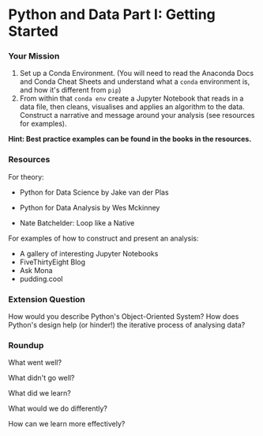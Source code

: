 # Python and Data Part I: Getting Started

### Your Mission

1. Set up a Conda Environment. \(You will need to read the Anaconda Docs and Conda Cheat Sheets and understand what a `conda` environment is, and how it's different from `pip`\)
2. From within that `conda env` create a Jupyter Notebook that reads in a data file, then cleans, visualises and applies an algorithm to the data. Construct a narrative and message around your analysis (see resources for examples).

**Hint: Best practice examples can be found in the books in the resources.**

### Resources

For theory:
* Python for Data Science by Jake van der Plas

* Python for Data Analysis by Wes Mckinney

* Nate Batchelder: Loop like a Native

For examples of how to construct and present an analysis: 
* A gallery of interesting Jupyter Notebooks
* FiveThirtyEight Blog
* Ask Mona 
* pudding.cool

### Extension Question

How would you describe Python's Object-Oriented System? How does Python's design help \(or hinder!\) the iterative process of analysing data?

### Roundup

What went well?

What didn't go well?

What did we learn?

What would we do differently?

How can we learn more effectively?

